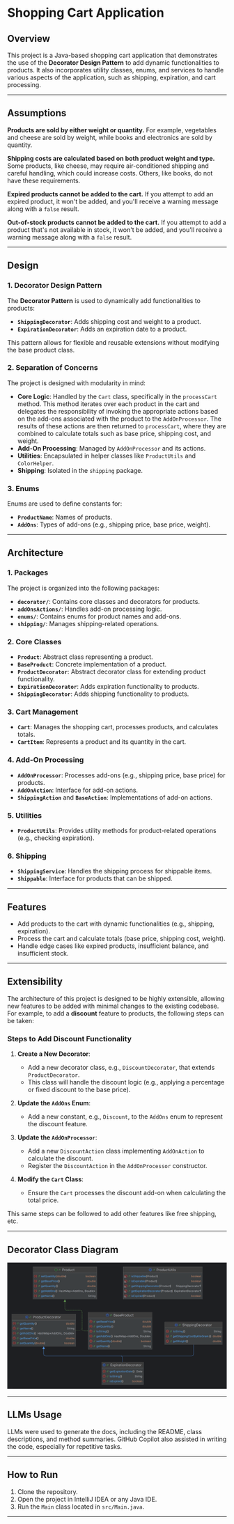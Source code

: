 # Shopping Cart Application

## Overview

This project is a Java-based shopping cart application that demonstrates the use of the **Decorator Design Pattern** to
add dynamic functionalities to products. It also incorporates utility classes, enums, and services to handle various
aspects of the application, such as shipping, expiration, and cart processing.

---

## Assumptions

**Products are sold by either weight or quantity.** For example, vegetables and cheese are sold by weight, while books and
electronics are sold by quantity.

**Shipping costs are calculated based on both product weight and type.** Some products, like cheese, may require
air-conditioned shipping and careful handling, which could increase costs. Others, like books, do not have these
requirements.

**Expired products cannot be added to the cart.** If you attempt to add an expired product, it won't be added, and you'll
receive a warning message along with a `false` result.

**Out-of-stock products cannot be added to the cart.** If you attempt to add a product that's not available in stock, it
won't be added, and you'll receive a warning message along with a `false` result.

---

## Design

### 1. **Decorator Design Pattern**

The **Decorator Pattern** is used to dynamically add functionalities to products:

- **`ShippingDecorator`**: Adds shipping cost and weight to a product.
- **`ExpirationDecorator`**: Adds an expiration date to a product.

This pattern allows for flexible and reusable extensions without modifying the base product class.

### 2. **Separation of Concerns**

The project is designed with modularity in mind:

- **Core Logic**: Handled by the `Cart` class, specifically in
  the `processCart` method. This method iterates over each product in
  the cart and delegates the responsibility of invoking the appropriate
  actions based on the add-ons associated with the product to the `AddOnProcessor`.
  The results of these actions are then returned to `processCart`, where they are combined to
  calculate totals such as base price, shipping cost, and weight.
- **Add-On Processing**: Managed by `AddOnProcessor` and its actions.
- **Utilities**: Encapsulated in helper classes like `ProductUtils` and `ColorHelper`.
- **Shipping**: Isolated in the `shipping` package.

### 3. **Enums**

Enums are used to define constants for:

- **`ProductName`**: Names of products.
- **`AddOns`**: Types of add-ons (e.g., shipping price, base price, weight).

---

## Architecture

### 1. **Packages**

The project is organized into the following packages:

- **`decorator/`**: Contains core classes and decorators for products.
- **`addOnsActions/`**: Handles add-on processing logic.
- **`enums/`**: Contains enums for product names and add-ons.
- **`shipping/`**: Manages shipping-related operations.

### 2. **Core Classes**

- **`Product`**: Abstract class representing a product.
- **`BaseProduct`**: Concrete implementation of a product.
- **`ProductDecorator`**: Abstract decorator class for extending product functionality.
- **`ExpirationDecorator`**: Adds expiration functionality to products.
- **`ShippingDecorator`**: Adds shipping functionality to products.

### 3. **Cart Management**

- **`Cart`**: Manages the shopping cart, processes products, and calculates totals.
- **`CartItem`**: Represents a product and its quantity in the cart.

### 4. **Add-On Processing**

- **`AddOnProcessor`**: Processes add-ons (e.g., shipping price, base price) for products.
- **`AddOnAction`**: Interface for add-on actions.
- **`ShippingAction`** and **`BaseAction`**: Implementations of add-on actions.

### 5. **Utilities**

- **`ProductUtils`**: Provides utility methods for product-related operations (e.g., checking expiration).

### 6. **Shipping**

- **`ShippingService`**: Handles the shipping process for shippable items.
- **`Shippable`**: Interface for products that can be shipped.

---

## Features

- Add products to the cart with dynamic functionalities (e.g., shipping, expiration).
- Process the cart and calculate totals (base price, shipping cost, weight).
- Handle edge cases like expired products, insufficient balance, and insufficient stock.

---

## Extensibility

The architecture of this project is designed to be highly extensible, allowing new features to be added with minimal
changes to the existing codebase. For example, to add a **discount** feature to products, the following steps can be
taken:

### Steps to Add Discount Functionality

1. **Create a New Decorator**:
    - Add a new decorator class, e.g., `DiscountDecorator`, that extends `ProductDecorator`.
    - This class will handle the discount logic (e.g., applying a percentage or fixed discount to the base price).

2. **Update the `AddOns` Enum**:
    - Add a new constant, e.g., `Discount`, to the `AddOns` enum to represent the discount feature.

3. **Update the `AddOnProcessor`**:
    - Add a new `DiscountAction` class implementing `AddOnAction` to calculate the discount.
    - Register the `DiscountAction` in the `AddOnProcessor` constructor.

4. **Modify the `Cart` Class**:
    - Ensure the `Cart` processes the discount add-on when calculating the total price.

This same steps can be followed to add other features like free shipping, etc.

---

## Decorator Class Diagram

![Decorator Class Diagram](images/decorator-package-class.png)

---

## LLMs Usage

LLMs were used to generate the docs, including the README, class descriptions, and method summaries. GitHub Copilot also
assisted in writing the code, especially for repetitive tasks.

---

## How to Run

1. Clone the repository.
2. Open the project in IntelliJ IDEA or any Java IDE.
3. Run the `Main` class located in `src/Main.java`.

---